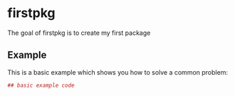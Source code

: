<!-- README.md is generated from README.Rmd. Please edit that file -->
firstpkg
========

The goal of firstpkg is to create my first package

Example
-------

This is a basic example which shows you how to solve a common problem:

``` r
## basic example code
```
